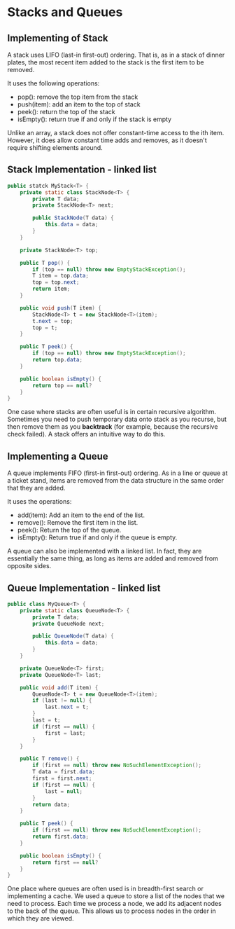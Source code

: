 # Stacks and Queues

## Implementing of Stack
A stack uses LIFO (last-in first-out) ordering. That is, as in a stack of dinner plates, the most recent item added to the stack is the first item to be removed.

It uses the following operations:
- pop(): remove the top item from the stack
- push(item): add an item to the top of stack
- peek(): return the top of the stack
- isEmpty(): return true if and only if the stack is empty

Unlike an array, a stack does not offer constant-time access to the ith item. However, it does allow constant time adds and removes, as it doesn't require shifting elements around.

## Stack Implementation - linked list
```java
public statck MyStack<T> {
    private static class StackNode<T> {
        private T data;
        private StackNode<T> next;

        public StackNode(T data) {
            this.data = data;
        }
    }

    private StackNode<T> top;

    public T pop() {
        if (top == null) throw new EmptyStackException();
        T item = top.data;
        top = top.next;
        return item;
    }

    public void push(T item) {
        StackNode<T> t = new StackNode<T>(item);
        t.next = top;
        top = t;
    }

    public T peek() {
        if (top == null) throw new EmptyStackException();
        return top.data;
    }

    public boolean isEmpty() {
        return top == null?
    }
}
```

One case where stacks are often useful is in certain recursive algorithm. Sometimes you need to push temporary data onto stack as you recurse, but then remove them as you **backtrack** (for example, because the recursive check failed). A stack offers an intuitive way to do this.

## Implementing a Queue
A queue implements FIFO (first-in first-out) ordering. As in a line or queue at a ticket stand, items are removed from the data structure in the same order that they are added.

It uses the operations:
- add(item): Add an item to the end of the list.
- remove(): Remove the first item in the list.
- peek(): Return the top of the queue.
- isEmpty(): Return true if and only if the queue is empty.

A queue can also be implemented with a linked list. In fact, they are essentially the same thing, as long as items are added and removed from opposite sides.

## Queue Implementation - linked list
```java
public class MyQueue<T> {
    private static class QueueNode<T> {
        private T data;
        private QueueNode next;

        public QueueNode(T data) {
            this.data = data;
        }
    }

    private QueueNode<T> first;
    private QueueNode<T> last;

    public void add(T item) {
        QueueNode<T> t = new QueueNode<T>(item);
        if (last != null) {
            last.next = t;
        }
        last = t;
        if (first == null) {
            first = last;
        }
    }

    public T remove() {
        if (first == null) throw new NoSuchElementException();
        T data = first.data;
        first = first.next;
        if (first == null) {
            last = null;
        }
        return data;
    }

    public T peek() {
        if (first == null) throw new NoSuchElementException();
        return first.data;
    }

    public boolean isEmpty() {
        return first == null?
    }
}
```

One place where queues are often used is in breadth-first search or implementing a cache. We used a queue to store a list of the nodes that we need to process. Each time we process a node, we add its adjacent nodes to the back of the queue. This allows us to process nodes in the order in which they are viewed.